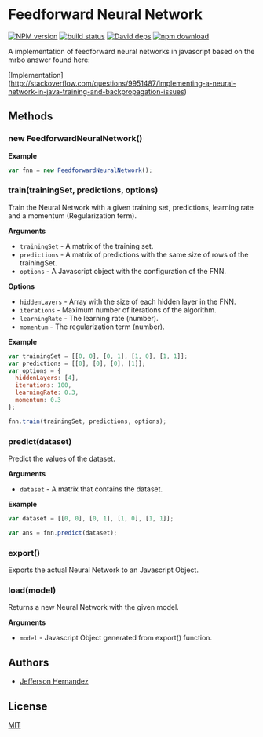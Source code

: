 # Feedforward Neural Network

  [![NPM version][npm-image]][npm-url]
  [![build status][travis-image]][travis-url]
  [![David deps][david-image]][david-url]
  [![npm download][download-image]][download-url]

A implementation of feedforward neural networks in javascript based on the mrbo answer
found here:

[Implementation] (http://stackoverflow.com/questions/9951487/implementing-a-neural-network-in-java-training-and-backpropagation-issues)

## Methods

### new FeedforwardNeuralNetwork()

__Example__

```js
var fnn = new FeedforwardNeuralNetwork();
```

### train(trainingSet, predictions, options)

Train the Neural Network with a given training set, predictions, learning rate and a 
momentum (Regularization term).

__Arguments__

* `trainingSet` - A matrix of the training set.
* `predictions` - A matrix of predictions with the same size of rows of the trainingSet.
* `options` - A Javascript object with the configuration of the FNN.

__Options__

* `hiddenLayers` - Array with the size of each hidden layer in the FNN.
* `iterations` - Maximum number of iterations of the algorithm.
* `learningRate` - The learning rate (number).
* `momentum` - The regularization term (number).

__Example__

```js
var trainingSet = [[0, 0], [0, 1], [1, 0], [1, 1]];
var predictions = [[0], [0], [0], [1]];
var options = {
  hiddenLayers: [4],
  iterations: 100,
  learningRate: 0.3,
  momentum: 0.3
};

fnn.train(trainingSet, predictions, options);
```

### predict(dataset)

Predict the values of the dataset.

__Arguments__

* `dataset` - A matrix that contains the dataset.

__Example__

```js
var dataset = [[0, 0], [0, 1], [1, 0], [1, 1]];

var ans = fnn.predict(dataset);
```

### export()

Exports the actual Neural Network to an Javascript Object.

### load(model)

Returns a new Neural Network with the given model.

__Arguments__

* `model` - Javascript Object generated from export() function.

## Authors

- [Jefferson Hernandez](https://github.com/JeffersonH44)

## License

[MIT](./LICENSE)

[npm-image]: https://img.shields.io/npm/v/ml-fnn.svg?style=flat-square
[npm-url]: https://npmjs.org/package/ml-fnn
[travis-image]: https://img.shields.io/travis/mljs/feedforward-neural-networks/master.svg?style=flat-square
[travis-url]: https://travis-ci.org/mljs/feedforward-neural-networks
[david-image]: https://img.shields.io/david/mljs/feedforward-neural-networks.svg?style=flat-square
[david-url]: https://david-dm.org/mljs/feedforward-neural-networks
[download-image]: https://img.shields.io/npm/dm/ml-fnn.svg?style=flat-square
[download-url]: https://npmjs.org/package/ml-fnn